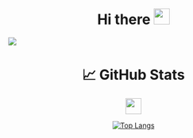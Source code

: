 <h1 align="center">Hi there <img src="https://github.com/blackcater/blackcater/raw/main/images/Hi.gif" height="32"/></h1>

![](https://komarev.com/ghpvc/?username=Zloy01)

<div align="center">
  <h1>📈 GitHub Stats</h1>
  <img src="https://github-readme-stats.vercel.app/api/top-langs/?username=Zloy01&layout=compact&theme=vision-friendly-dark" height="32"/>

[![Top Langs](https://github-readme-stats.vercel.app/api/top-langs/?username=Zloy01&layout=compact&theme=vision-friendly-dark)](https://github.com/anuraghazra/github-readme-stats)
</div>

